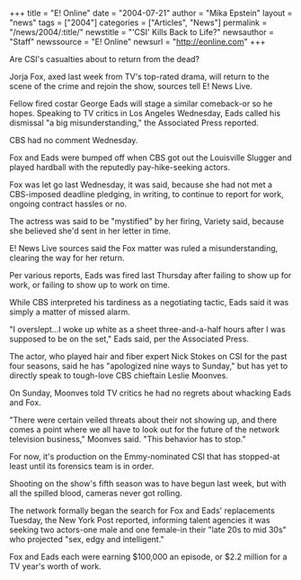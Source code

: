 +++
title = "E! Online"
date = "2004-07-21"
author = "Mika Epstein"
layout = "news"
tags = ["2004"]
categories = ["Articles", "News"]
permalink = "/news/2004/:title/"
newstitle = "'CSI' Kills Back to Life?"
newsauthor = "Staff"
newssource = "E! Online"
newsurl = "http://eonline.com"
+++

Are CSI's casualties about to return from the dead? 

Jorja Fox, axed last week from TV's top-rated drama, will return to the scene of the crime and rejoin the show, sources tell E! News Live. 

Fellow fired costar George Eads will stage a similar comeback-or so he hopes. Speaking to TV critics in Los Angeles Wednesday, Eads called his dismissal "a big misunderstanding," the Associated Press reported. 

CBS had no comment Wednesday. 

Fox and Eads were bumped off when CBS got out the Louisville Slugger and played hardball with the reputedly pay-hike-seeking actors. 

Fox was let go last Wednesday, it was said, because she had not met a CBS-imposed deadline pledging, in writing, to continue to report for work, ongoing contract hassles or no. 

The actress was said to be "mystified" by her firing, Variety said, because she believed she'd sent in her letter in time. 

E! News Live sources said the Fox matter was ruled a misunderstanding, clearing the way for her return. 

Per various reports, Eads was fired last Thursday after failing to show up for work, or failing to show up to work on time. 

While CBS interpreted his tardiness as a negotiating tactic, Eads said it was simply a matter of missed alarm. 

"I overslept...I woke up white as a sheet three-and-a-half hours after I was supposed to be on the set," Eads said, per the Associated Press. 

The actor, who played hair and fiber expert Nick Stokes on CSI for the past four seasons, said he has "apologized nine ways to Sunday," but has yet to directly speak to tough-love CBS chieftain Leslie Moonves. 

On Sunday, Moonves told TV critics he had no regrets about whacking Eads and Fox. 

"There were certain veiled threats about their not showing up, and there comes a point where we all have to look out for the future of the network television business," Moonves said. "This behavior has to stop." 

For now, it's production on the Emmy-nominated CSI that has stopped-at least until its forensics team is in order. 

Shooting on the show's fifth season was to have begun last week, but with all the spilled blood, cameras never got rolling. 

The network formally began the search for Fox and Eads' replacements Tuesday, the New York Post reported, informing talent agencies it was seeking two actors-one male and one female-in their "late 20s to mid 30s" who projected "sex, edgy and intelligent." 

Fox and Eads each were earning $100,000 an episode, or $2.2 million for a TV year's worth of work.

